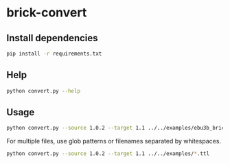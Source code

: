 # brick-convert

## Install dependencies
```bash
pip install -r requirements.txt
```

## Help
```bash
python convert.py --help     
```

## Usage
```bash
python convert.py --source 1.0.2 --target 1.1 ../../examples/ebu3b_brick.ttl 
```

For multiple files, use glob patterns or filenames separated by whitespaces.
```bash
python convert.py --source 1.0.2 --target 1.1 ../../examples/*.ttl
```
